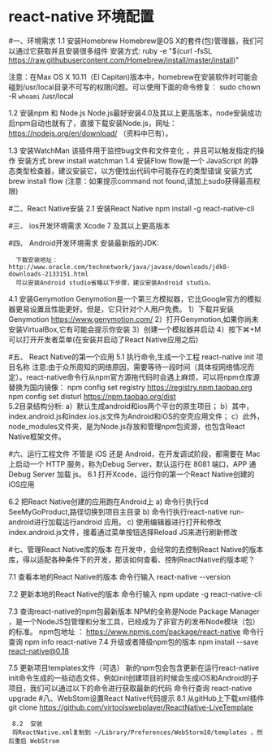 # react-native 环境配置

#一、环境需求
1.1  安装Homebrew
       Homebrew是OS X的套件(包)管理器，我们可以通过它获取并且安装很多组件
安装方式:
      ruby -e "$(curl -fsSL https://raw.githubusercontent.com/Homebrew/install/master/install)"
  
  注意：在Max OS X 10.11（El Capitan)版本中，homebrew在安装软件时可能会碰到/usr/local目录不可写的权限问题。可以使用下面的命令修复：
  sudo chown -R `whoami` /usr/local
  
1.2  安装npm 和 Node.js
      Node.js最好安装4.0及其以上更高版本，node安装成功后npm自动也就有了，直接下载安装Node.js，网址：https://nodejs.org/en/download/ （资料中已有）。
      
1.3  安装WatchMan
该插件用于监控bug文件和文件变化 ，并且可以触发指定的操作
安装方式
      brew install watchman
1.4  安装Flow
       flow是一个 JavaScript 的静态类型检查器，建议安装它，以方便找出代码中可能存在的类型错误
安装方式
brew install flow
(注意：如果提示command not found,请加上sudo获得最高权限)

#二、React Native安装
2.1 安装React Native
        npm install -g react-native-cli
        
#三、 ios开发环境需求
Xcode 7 及其以上更高版本

#四、 Android开发环境需求
      安装最新版的JDK:

      下载安装地址：http://www.oracle.com/technetwork/java/javase/downloads/jdk8-downloads-2133151.html
      可以安装Android studio省略以下步骤，建议安装Android studio。

4.1  安装Genymotion
       Genymotion是一个第三方模拟器，它比Google官方的模拟器更易设置且性能更好。但是，它只针对个人用户免费。
1）下载并安装Genymotion
      https://www.genymotion.com/
2）打开Genymotion,如果你尚未安装VirtualBox,它有可能会提示你安装
3）创建一个模拟器并启动
4）按下⌘+M可以打开开发者菜单(在安装并启动了React Native应用之后)

#五、 React Native的第一个应用
5.1 执行命令,生成一个工程
     react-native init 项目名称
      注意:由于众所周知的网络原因，需要等待一段时间（具体视网络情况而定）。react-native命令行从npm官方源拖代码时会遇上麻烦，可以将npm仓库源替换为国内镜像：
     npm config set registry https://registry.npm.taobao.org
     npm config set disturl https://npm.taobao.org/dist        
5.2目录结构分析:
a）默认生成android和ios两个平台的原生项目；
b）其中，index.android.js和index.ios.js文件为Android和iOS的空壳应用文件；
c）此外，node_modules文件夹，是为Node.js存放和管理npm包资源，也包含React Native框架文件。

#六、运行工程文件
      不管是 iOS 还是 Android，在开发调试阶段，都需要在 Mac 上启动一个 HTTP 服务，称为Debug Server，默认运行在 8081 端口，APP 通 Debug Server 加载 js。
6.1 打开Xcode，运行你的第一个React Native创建的iOS应用

6.2 把React Native创建的应用跑在Android上
a) 命令行执行cd SeeMyGoProduct,路径切换到项目主目录
b) 命令行执行react-native run-android进行加载运行android 应用。
c) 使用编辑器进行打开和修改index.android.js文件，接着通过菜单按钮选择Reload JS来进行刷新修改

#七、管理React Native库的版本
       在开发中，会经常的去控制React Native的版本库，得以适配各种条件下的开发，那该如何查看、控制ReactNative的版本呢？

7.1 查看本地的React Native的版本
  命令行输入
   react-native --version

7.2 更新本地的React Native的版本
    命令行输入
    npm update -g react-native-cli

7.3 查询react-native的npm包最新版本
     NPM的全称是Node Package Manager ，是一个NodeJS包管理和分发工具，已经成为了非官方的发布Node模块（包）的标准。
    npm包地址 ：
     https://www.npmjs.com/package/react-native
    命令行查询
      npm info react-native
      7.4 升级或者降级npm包的版本
    npm install --save react-native@0.18

7.5 更新项目templates文件（可选）
       新的npm包会包含更新在运行react-native init命令生成的一些动态文件，例如init创建项目的时候会生成iOS和Android的子项目，我们可以通过以下的命令进行获取最新的代码
     命令行查询
      react-native upgrade
#八、WebStom设置React Native代码提示
    8.1  从gitHub上下载xml插件
     git clone https://github.com/virtoolswebplayer/ReactNative-LiveTemplate  

     8.2  安装
     将ReactNative.xml复制到 ~/Library/Preferences/WebStorm10/templates ，然后重启 WebStrom

